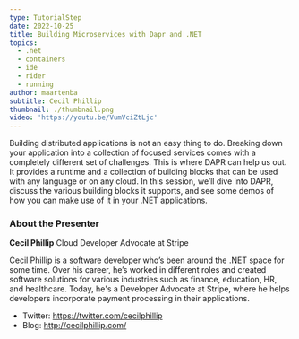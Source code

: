 ```yaml
---
type: TutorialStep
date: 2022-10-25
title: Building Microservices with Dapr and .NET
topics:
  - .net
  - containers
  - ide
  - rider
  - running
author: maartenba
subtitle: Cecil Phillip
thumbnail: ./thumbnail.png
video: 'https://youtu.be/VumVciZtLjc'
---
```


Building distributed applications is not an easy thing to do. Breaking down your application into a collection of focused services comes with a completely different set of challenges. This is where DAPR can help us out. It provides a runtime and a collection of building blocks that can be used with any language or on any cloud. In this session, we’ll dive into DAPR, discuss the various building blocks it supports, and see some demos of how you can make use of it in your .NET applications.

### About the Presenter

**Cecil Phillip** Cloud Developer Advocate at Stripe

Cecil Phillip is a software developer who’s been around the .NET space for some time. Over his career, he’s worked in different roles and created software solutions for various industries such as finance, education, HR, and healthcare. Today, he's a Developer Advocate at Stripe, where he helps developers incorporate payment processing in their applications.

* Twitter: https://twitter.com/cecilphillip
* Blog: http://cecilphillip.com/
